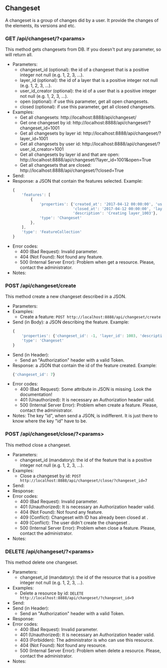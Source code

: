 ## Changeset

A changeset is a group of changes did by a user. It provide the changes of the elements, its versions and etc.


###  GET /api/changeset/?\<params>

This method gets changesets from DB. If you doesn't put any parameter, so will return all.
- Parameters:
    - changeset_id (optional): the id of a changeset that is a positive integer not null (e.g. 1, 2, 3, ...).
    - layer_id (optional): the id of a layer that is a positive integer not null (e.g. 1, 2, 3, ...).
    - user_id_creator (optional): the id of a user that is a positive integer not null (e.g. 1, 2, 3, ...).
    - open (optional): if use this parameter, get all open changesets.
    - closed (optional): if use this parameter, get all closed changesets.
- Examples:
    - Get all changesets: http://localhost:8888/api/changeset/
    - Get one changeset by id: http://localhost:8888/api/changeset/?changeset_id=1001
    - Get all changesets by layer id: http://localhost:8888/api/changeset/?layer_id=1001
    - Get all changesets by user id:  http://localhost:8888/api/changeset/?user_id_creator=1001
    - Get all changesets by layer id and that are open: http://localhost:8888/api/changeset/?layer_id=1001&open=True
    - Get all changesets that are closed: http://localhost:8888/api/changeset/?closed=True
- Send:
- Response: a JSON that contain the features selected. Example:
    ```javascript
    {
        'features': [
            {
                'properties': {'created_at': '2017-04-12 00:00:00', 'user_id_creator': 1005, 'changeset_id': 1003,
                               'closed_at': '2017-04-12 00:00:00', 'layer_id': 1003,
                               'description': 'Creating layer_1003'},
                'type': 'Changeset'
            },
        ],
        'type': 'FeatureCollection'
    }
    ```
- Error codes:
    - 400 (Bad Request): Invalid parameter.
    - 404 (Not Found): Not found any feature.
    - 500 (Internal Server Error): Problem when get a resource. Please, contact the administrator.
- Notes:


### POST /api/changeset/create

This method create a new changeset described in a JSON.
- Parameters:
- Examples:
    - Create a feature: ```POST http://localhost:8888/api/changeset/create```
- Send (in Body): a JSON describing the feature. Example:
    ```javascript
    {
        'properties': {'changeset_id': -1, 'layer_id': 1003, 'description': 'Creating layer_1003'},
        'type': 'Changeset'
    }
    ```
- Send (in Header):
    - Send an "Authorization" header with a valid Token.
- Response: a JSON that contain the id of the feature created. Example:
    ```javascript
    {'changeset_id': 7}
    ```
- Error codes:
    - 400 (Bad Request): Some attribute in JSON is missing. Look the documentation!
    - 401 (Unauthorized): It is necessary an Authorization header valid.
    - 500 (Internal Server Error): Problem when create a feature. Please, contact the administrator.
- Notes: The key "id", when send a JSON, is indifferent. It is just there to know where the key "id" have to be.


### POST /api/changeset/close/?\<params>

This method close a changeset.
- Parameters:
    - changeset_id (mandatory): the id of the feature that is a positive integer not null (e.g. 1, 2, 3, ...).
- Examples:
    - Close a changeset by id: ```POST http://localhost:8888/api/changeset/close/?changeset_id=7```
- Send:
- Response:
- Error codes:
    - 400 (Bad Request): Invalid parameter.
    - 401 (Unauthorized): It is necessary an Authorization header valid.
    - 404 (Not Found): Not found any feature.
    - 409 (Conflict): Changeset with ID <id> has already been closed at <datetime>.
    - 409 (Conflict): The user <id> didn't create the changeset <id>.
    - 500 (Internal Server Error): Problem when close a feature. Please, contact the administrator.
- Notes:


<!-- - PUT /api/changeset/update -->


### DELETE /api/changeset/?\<params>

This method delete one changeset.
- Parameters:
    - changeset_id (mandatory): the id of the resource that is a positive integer not null (e.g. 1, 2, 3, ...).
- Examples:
    - Delete a resource by id: ```DELETE http://localhost:8888/api/changeset/?changeset_id=9```
- Send:
- Send (in Header):
    - Send an "Authorization" header with a valid Token.
- Response:
- Error codes:
    - 400 (Bad Request): Invalid parameter.
    - 401 (Unauthorized): It is necessary an Authorization header valid.
    - 403 (Forbidden): The administrator is who can use this resource.
    - 404 (Not Found): Not found any resource.
    - 500 (Internal Server Error): Problem when delete a resource. Please, contact the administrator.
- Notes:
